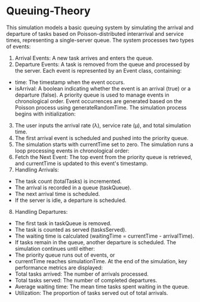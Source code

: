 # Queuing-Theory

This simulation models a basic queuing system by simulating the arrival and departure of tasks based on Poisson-distributed interarrival and service times, representing a single-server queue. The system processes two types of events:
1.	Arrival Events: A new task arrives and enters the queue.
2.	Departure Events: A task is removed from the queue and processed by the server.
Each event is represented by an Event class, containing:
  -	time: The timestamp when the event occurs.
  -	isArrival: A boolean indicating whether the event is an arrival (true) or a departure (false).
A priority queue is used to manage events in chronological order. Event occurrences are generated based on the Poisson process using generateRandomTime. The simulation process begins with initialization: 
3.	The user inputs the arrival rate (λ), service rate (μ), and total simulation time.
4.	The first arrival event is scheduled and pushed into the priority queue.
5.	The simulation starts with currentTime set to zero.
The simulation runs a loop processing events in chronological order:
6.	Fetch the Next Event: The top event from the priority queue is retrieved, and currentTime is updated to this event's timestamp.
7.	Handling Arrivals:
  -	The task count (totalTasks) is incremented.
  -	The arrival is recorded in a queue (taskQueue).
  -	The next arrival time is scheduled.
  -	If the server is idle, a departure is scheduled.
8.	Handling Departures:
  -	The first task in taskQueue is removed.
  -	The task is counted as served (tasksServed).
  -	The waiting time is calculated (waitingTime = currentTime - arrivalTime).
  -	If tasks remain in the queue, another departure is scheduled.
The simulation continues until either:
  -	The priority queue runs out of events, or
  -	currentTime reaches simulationTime.
At the end of the simulation, key performance metrics are displayed:
  -	Total tasks arrived: The number of arrivals processed.
  -	Total tasks served: The number of completed departures.
  -	Average waiting time: The mean time tasks spent waiting in the queue.
  - Utilization: The proportion of tasks served out of total arrivals.

